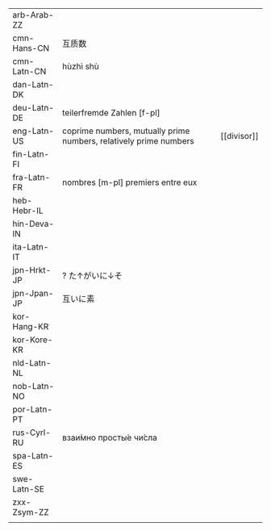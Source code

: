 | | | |
|-|-|-|
| arb-Arab-ZZ |  |  |
| cmn-Hans-CN | 互质数 |  |
| cmn-Latn-CN | hùzhì shù |  |
| dan-Latn-DK |  |  |
| deu-Latn-DE | teilerfremde Zahlen [f-pl] |  |
| eng-Latn-US | coprime numbers, mutually prime numbers, relatively prime numbers | [[divisor]] |
| fin-Latn-FI |  |  |
| fra-Latn-FR | nombres [m-pl] premiers entre eux |  |
| heb-Hebr-IL |  |  |
| hin-Deva-IN |  |  |
| ita-Latn-IT |  |  |
| jpn-Hrkt-JP | ? た↑がいに↓そ |  |
| jpn-Jpan-JP | 互いに素 |  |
| kor-Hang-KR |  |  |
| kor-Kore-KR |  |  |
| nld-Latn-NL |  |  |
| nob-Latn-NO |  |  |
| por-Latn-PT |  |  |
| rus-Cyrl-RU | взаи́мно просты́е чи́сла |  |
| spa-Latn-ES |  |  |
| swe-Latn-SE |  |  |
| zxx-Zsym-ZZ |  |  |
|  |  |  |
